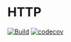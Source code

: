# HTTP

[![Build](https://github.com/superdispatch/http/workflows/Main/badge.svg?branch=master)](https://github.com/superdispatch/http/actions)
[![codecov](https://codecov.io/gh/superdispatch/http/branch/master/graph/badge.svg)](https://codecov.io/gh/superdispatch/http)
